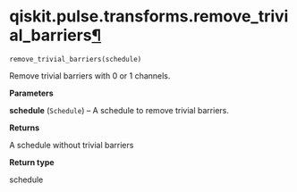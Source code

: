 # qiskit.pulse.transforms.remove\_trivial\_barriers[¶](#qiskit-pulse-transforms-remove-trivial-barriers "Permalink to this headline")

<span id="undefined" />

`remove_trivial_barriers(schedule)`

Remove trivial barriers with 0 or 1 channels.

**Parameters**

**schedule** (`Schedule`) – A schedule to remove trivial barriers.

**Returns**

A schedule without trivial barriers

**Return type**

schedule
